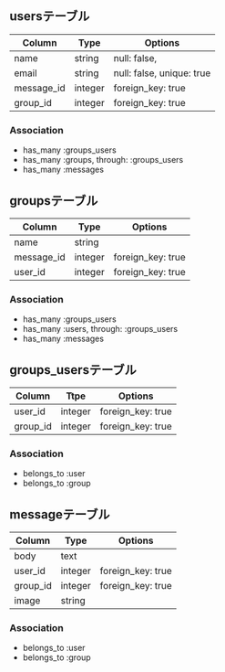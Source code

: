 ## usersテーブル

|Column|Type|Options|
|------|----|-------|
|name|string|null: false,
|email|string|null: false, unique: true|
|message_id|integer|foreign_key: true|
|group_id|integer|foreign_key: true|

### Association
- has_many :groups_users
- has_many :groups, through: :groups_users
- has_many :messages

## groupsテーブル

|Column|Type|Options|
|------|----|-------|
|name|string|       |
|message_id|integer|foreign_key: true|
|user_id|integer|foreign_key: true|

### Association
- has_many :groups_users
- has_many :users, through: :groups_users
- has_many :messages

## groups_usersテーブル
|Column|Ttpe|Options|
|------|----|-------|
|user_id|integer|foreign_key: true|
|group_id|integer|foreign_key: true|

### Association
- belongs_to :user
- belongs_to :group

## messageテーブル

|Column|Type|Options|
|------|----|-------|
|body|text|       |
|user_id|integer|foreign_key: true|
|group_id|integer|foreign_key: true|
|image|string|   |

### Association
- belongs_to :user
- belongs_to :group
